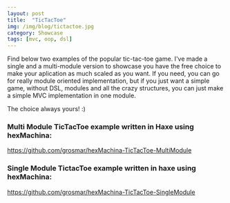```yaml
---
layout: post
title:  "TicTacToe"
img: /img/blog/tictactoe.jpg
category: Showcase
tags: [mvc, oop, dsl]
---
```

Find below two examples of the popular tic-tac-toe game. I've made a single and a multi-module version to showcase you have the free choice to make your aplication as much scaled as you want.
If you need, you can go for really module oriented implementation, but if you just want a simple game, without DSL, modules and all the crazy structures, you can just make a simple MVC implementation in one module.

The choice always yours! :)

### Multi Module TicTacToe example written in Haxe using hexMachina:
<https://github.com/grosmar/hexMachina-TicTacToe-MultiModule>

### Single Module TictacToe example written in haxe using hexMachina:
<https://github.com/grosmar/hexMachina-TicTacToe-SingleModule>
